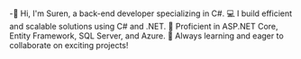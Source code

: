 -👋 Hi, I'm Suren, a back-end developer specializing in C#.
💻 I build efficient and scalable solutions using C# and .NET.
🔧 Proficient in ASP.NET Core, Entity Framework, SQL Server, and Azure.
🌱 Always learning and eager to collaborate on exciting projects!


<!---
Suren0602/Suren0602 is a ✨ special ✨ repository because its `README.md` (this file) appears on your GitHub profile.
You can click the Preview link to take a look at your changes.
--->
